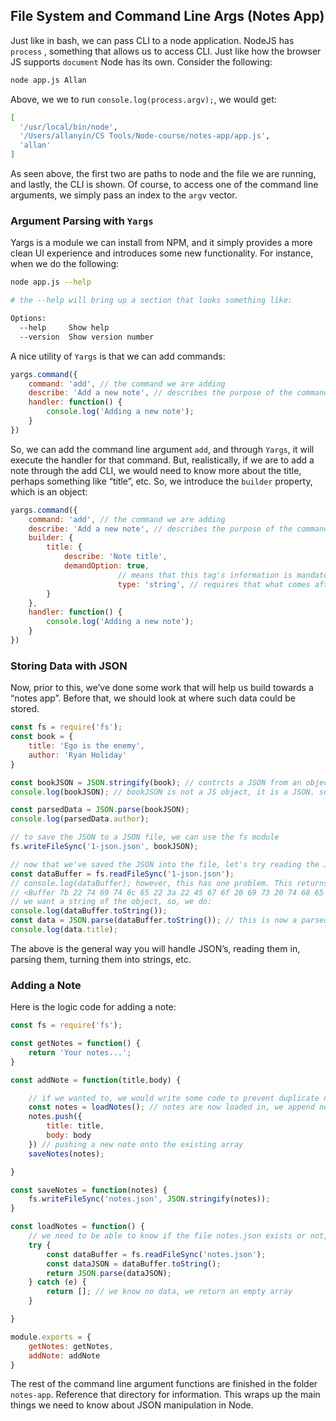 ## File System and Command Line Args (Notes App)

  

Just like in bash, we can pass CLI to a node application. NodeJS has `process` , something that allows us to access CLI. Just like how the browser JS supports `document` Node has its own. Consider the following:

```Bash
node app.js Allan
```

Above, we we to run `console.log(process.argv);`, we would get:

```Bash
[
  '/usr/local/bin/node',
  '/Users/allanyin/CS Tools/Node-course/notes-app/app.js',
  'allan'
]
```

  

As seen above, the first two are paths to node and the file we are running, and lastly, the CLI is shown. Of course, to access one of the command line arguments, we simply pass an index to the `argv` vector.

  

### Argument Parsing with `Yargs`

  

Yargs is a module we can install from NPM, and it simply provides a more clean UI experience and introduces some new functionality. For instance, when we do the following:

```Bash
node app.js --help

# the --help will bring up a section that looks something like:

Options:
  --help     Show help                                                 [boolean]
  --version  Show version number                                       [boolean]
```

A nice utility of `Yargs` is that we can add commands:

```JavaScript
yargs.command({
	command: 'add', // the command we are adding
	describe: 'Add a new note', // describes the purpose of the command 
	handler: function() {
		console.log('Adding a new note');
	}
})
```

  

So, we can add the command line argument `add`, and through `Yargs`, it will execute the handler for that command. But, realistically, if we are to add a note through the add CLI, we would need to know more about the title, perhaps something like “title”, etc. So, we introduce the `builder` property, which is an object:

```JavaScript
yargs.command({
	command: 'add', // the command we are adding
	describe: 'Add a new note', // describes the purpose of the command
	builder: {
        title: {
            describe: 'Note title',
            demandOption: true, 
						// means that this tag's information is mandatory.
						type: 'string', // requires that what comes after title is a string 
        }
    },
	handler: function() {
		console.log('Adding a new note');
	}
})
```

  

### Storing Data with JSON

  

Now, prior to this, we’ve done some work that will help us build towards a “notes app”. Before that, we should look at where such data could be stored.

  

```JavaScript
const fs = require('fs');
const book = {
    title: 'Ego is the enemy',
    author: 'Ryan Holiday'
}

const bookJSON = JSON.stringify(book); // contrcts a JSON from an object 
console.log(bookJSON); // bookJSON is not a JS object, it is a JSON. so, something like bookJSON.title will not work 

const parsedData = JSON.parse(bookJSON);
console.log(parsedData.author);

// to save the JSON to a JSON file, we can use the fs module 
fs.writeFileSync('1-json.json', bookJSON);

// now that we've saved the JSON into the file, let's try reading the JSON in from the file 
const dataBuffer = fs.readFileSync('1-json.json');
// console.log(dataBuffer); however, this has one problem. This returns a buffer, something that looks like:
// <Buffer 7b 22 74 69 74 6c 65 22 3a 22 45 67 6f 20 69 73 20 74 68 65 20 65 6e 65 6d 79 22 2c 22 61 75 74 68 6f 72 22 3a 22 52 79 61 6e 20 48 6f 6c 69 64 61 79 ... 2 more bytes>
// we want a string of the object, so, we do:
console.log(dataBuffer.toString());
const data = JSON.parse(dataBuffer.toString()); // this is now a parsed JSON we have 
console.log(data.title);
```

  

The above is the general way you will handle JSON’s, reading them in, parsing them, turning them into strings, etc.

  

### Adding a Note

Here is the logic code for adding a note:

```JavaScript
const fs = require('fs');

const getNotes = function() {
    return 'Your notes...';
}

const addNote = function(title,body) {

    // if we wanted to, we would write some code to prevent duplicate notes from being added, simple loop
    const notes = loadNotes(); // notes are now loaded in, we append new note into the object 
    notes.push({
        title: title,
        body: body
    }) // pushing a new note onto the existing array 
    saveNotes(notes);

}

const saveNotes = function(notes) {
    fs.writeFileSync('notes.json', JSON.stringify(notes));
}

const loadNotes = function() {
    // we need to be able to know if the file notes.json exists or not, and what to do in the case it does not
    try {
        const dataBuffer = fs.readFileSync('notes.json');
        const dataJSON = dataBuffer.toString();
        return JSON.parse(dataJSON);
    } catch (e) {
        return []; // we know no data, we return an empty array 
    }

}

module.exports = {
    getNotes: getNotes,
    addNote: addNote
}
```

  

The rest of the command line argument functions are finished in the folder `notes-app`. Reference that directory for information. This wraps up the main things we need to know about JSON manipulation in Node.
